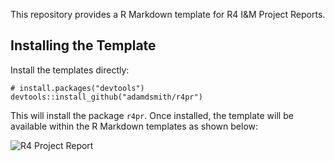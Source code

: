 This repository provides a R Markdown template for R4 I&M Project Reports.

## Installing the Template

Install the templates directly:

```
# install.packages("devtools")
devtools::install_github("adamdsmith/r4pr")
```

This will install the package `r4pr`. Once installed, the template will be available within the R Markdown templates as shown below:

![R4 Project Report](https://i.imgur.com/oDqfOdh.png)